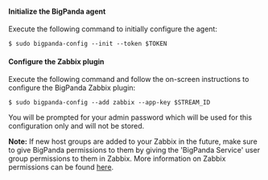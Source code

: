#### Initialize the BigPanda agent
Execute the following command to initially configure the agent:

    $ sudo bigpanda-config --init --token $TOKEN

<!-- section-separator -->

#### Configure the Zabbix plugin
Execute the following command and follow the on-screen instructions to configure the BigPanda Zabbix plugin: 

    $ sudo bigpanda-config --add zabbix --app-key $STREAM_ID

You will be prompted for your admin password which will be used for this configuration only and will not be stored.

**Note:** If new host groups are added to your Zabbix in the future, make sure to give BigPanda permissions to them by giving the 'BigPanda Service' user group permissions to them in Zabbix. More information on Zabbix permissions can be found [here](http://www.zabbix.com/documentation/2.0/manual/config/users_and_usergroups/permissions).
